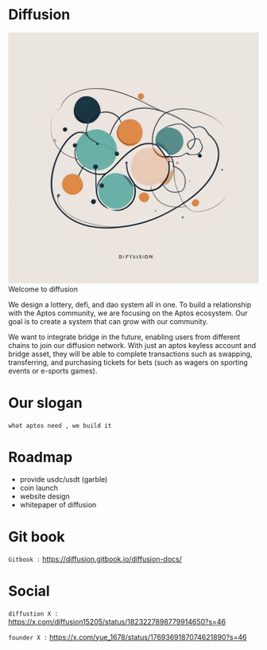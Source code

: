 # Diffusion 
<img src="client/src/art/diffusion.png">
Welcome to diffusion

We design a lottery, defi, and dao system all in one. To build a relationship with the Aptos community, we are focusing on the Aptos ecosystem. Our goal is to create a system that can grow with our community.

We want to integrate bridge in the future, enabling users from different chains to join our diffusion network. With just an aptos keyless account and bridge asset, they will be able to complete transactions such as swapping, transferring, and purchasing tickets for bets (such as wagers on sporting events or e-sports games).

# Our slogan

`what aptos need , we build it` 


# Roadmap
- provide usdc/usdt (garble)
- coin launch
- website design
- whitepaper of diffusion

# Git book

`Gitbook :` https://diffusion.gitbook.io/diffusion-docs/
  
# Social 

`diffustion X :` https://x.com/diffusion15205/status/1823227898779914650?s=46

`founder X :`
https://x.com/yue_1678/status/1769369187074621890?s=46
